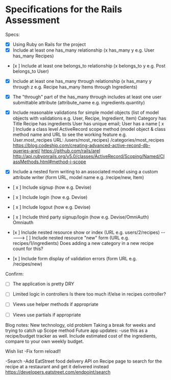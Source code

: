 # Specifications for the Rails Assessment

Specs:
- [x] Using Ruby on Rails for the project
- [x] Include at least one has_many relationship (x has_many y e.g. User has_many Recipes)
- [x ] Include at least one belongs_to relationship (x belongs_to y e.g. Post belongs_to User)
- [x] Include at least one has_many through relationship (x has_many y through z e.g. Recipe has_many Items through Ingredients)
- [x] The "through" part of the has_many through includes at least one user submittable attribute (attribute_name e.g. ingredients.quantity)
- [x] Include reasonable validations for simple model objects (list of model objects with validations e.g. User, Recipe, Ingredient, Item)
Category has Title
Recipe has ingredients
User has unique email; User has a name
[ x ] Include a class level ActiveRecord scope method (model object & class method name and URL to see the working feature e.g. User.most_recipes URL: /users/most_recipes)
/categories/most_recipes
https://blog.codeship.com/creating-advanced-active-record-db-queries-arel/
https://github.com/rails/arel
http://api.rubyonrails.org/v5.0/classes/ActiveRecord/Scoping/Named/ClassMethods.html#method-i-scope

- [x] Include a nested form writing to an associated model using a custom attribute writer (form URL, model name e.g. /recipe/new, Item)
- [ x ] Include signup (how e.g. Devise)
- [ x ] Include login (how e.g. Devise)
- [ x ] Include logout (how e.g. Devise)
- [ x ] Include third party signup/login (how e.g. Devise/OmniAuth)
  Omniauth

- [x ] Include nested resource show or index (URL e.g. users/2/recipes)
-----> [ ] Include nested resource "new" form (URL e.g. recipes/1/ingredients)
Does adding a new category in a new recipe count for this?
- [x ] Include form display of validation errors (form URL e.g. /recipes/new)

Confirm:
- [ ] The application is pretty DRY
- [ ] Limited logic in controllers
Is there too much if/else in recipes controller?
- [ ] Views use helper methods if appropriate
- [ ] Views use partials if appropriate


Blog notes:
New technology, old problem
Taking a break for weeks and trying to catch up
Scope method
Future app updates:
-use this as a recipe/budget tracker as well. Include estimated cost of the ingredients, compare to your own weekly budget.

Wish list
-Fix form reload!!

-Search
-Add EatStreet food delivery API on Recipe page to search for the recipe at a restaurant and get it delivered instead
https://developers.eatstreet.com/endpoint/search
